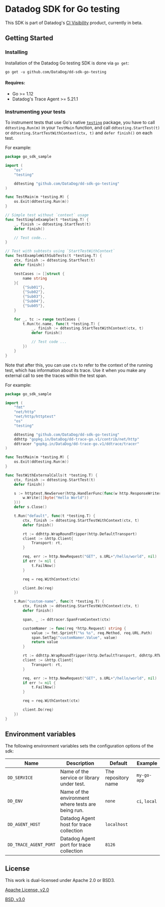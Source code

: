 # Datadog SDK for Go testing
This SDK is part of Datadog's [CI Visibility](https://docs.datadoghq.com/continuous_integration/) product, currently in beta.

## Getting Started

### Installing
Installation of the Datadog Go testing SDK is done via `go get`:

```shell
go get -u github.com/DataDog/dd-sdk-go-testing
```

#### Requires:
- Go >= 1.12
- Datadog's Trace Agent >= 5.21.1

### Instrumenting your tests
To instrument tests that use Go's native 
[`testing`](https://golang.org/pkg/testing/) package, you have to 
call `ddtesting.Run(m)` in your `TestMain` function, and call
`ddtesting.StartTest(t)` or `ddtesting.StartTestWithContext(ctx, t)`
and `defer finish()` on each test.

For example:

```go
package go_sdk_sample

import (
	"os"
	"testing"

	ddtesting "github.com/DataDog/dd-sdk-go-testing"
)

func TestMain(m *testing.M) {
	os.Exit(ddtesting.Run(m))
}

// Simple test without `context` usage
func TestSimpleExample(t *testing.T) {
	_, finish := ddtesting.StartTest(t)
	defer finish()

	// Test code...
}

// Test with subtests using `StartTestWithContext`
func TestExampleWithSubTests(t *testing.T) {
	ctx, finish := ddtesting.StartTest(t)
	defer finish()

	testCases := []struct {
		name string
	}{
		{"Sub01"},
		{"Sub02"},
		{"Sub03"},
		{"Sub04"},
		{"Sub05"},
	}

	for _, tc := range testCases {
		t.Run(tc.name, func(t *testing.T) {
			_, finish := ddtesting.StartTestWithContext(ctx, t)
			defer finish()

			// Test code ...
		})
	}
}
```

Note that after this, you can use `ctx` to refer to the context of the running test, which has information
about its trace. Use it when you make any external call to see the traces within the test span.

For example:

```go
package go_sdk_sample

import (
	"fmt"
	"net/http"
	"net/http/httptest"
	"os"
	"testing"

	ddtesting "github.com/DataDog/dd-sdk-go-testing"
	ddhttp "gopkg.in/DataDog/dd-trace-go.v1/contrib/net/http"
	ddtracer "gopkg.in/DataDog/dd-trace-go.v1/ddtrace/tracer"
)

func TestMain(m *testing.M) {
	os.Exit(ddtesting.Run(m))
}

func TestWithExternalCalls(t *testing.T) {
	ctx, finish := ddtesting.StartTest(t)
	defer finish()

	s := httptest.NewServer(http.HandlerFunc(func(w http.ResponseWriter, r *http.Request) {
		w.Write([]byte("Hello World"))
	}))
	defer s.Close()

	t.Run("default", func(t *testing.T) {
		ctx, finish := ddtesting.StartTestWithContext(ctx, t)
		defer finish()

		rt := ddhttp.WrapRoundTripper(http.DefaultTransport)
		client := &http.Client{
			Transport: rt,
		}

		req, err := http.NewRequest("GET", s.URL+"/hello/world", nil)
		if err != nil {
			t.FailNow()
		}

		req = req.WithContext(ctx)

		client.Do(req)
	})

	t.Run("custom-name", func(t *testing.T) {
		ctx, finish := ddtesting.StartTestWithContext(ctx, t)
		defer finish()

		span, _ := ddtracer.SpanFromContext(ctx)

		customNamer := func(req *http.Request) string {
			value := fmt.Sprintf("%s %s", req.Method, req.URL.Path)
			span.SetTag("customNamer.Value", value)
			return value
		}

		rt := ddhttp.WrapRoundTripper(http.DefaultTransport, ddhttp.RTWithResourceNamer(customNamer))
		client := &http.Client{
			Transport: rt,
		}

		req, err := http.NewRequest("GET", s.URL+"/hello/world", nil)
		if err != nil {
			t.FailNow()
		}

		req = req.WithContext(ctx)

		client.Do(req)
	})
}
```

## Environment variables

The following environment variables sets the configuration options of the sdk:

| Name                  | Description                                        | Default             | Example       |
|-----------------------|----------------------------------------------------|---------------------|---------------|
| `DD_SERVICE`          | Name of the service or library under test.         | The repository name | `my-go-app`   |
| `DD_ENV`              | Name of the environment where tests are being run. | `none`              | `ci`, `local` |
| `DD_AGENT_HOST`       | Datadog Agent host for trace collection            | `localhost`         |               |
| `DD_TRACE_AGENT_PORT` | Datadog Agent port for trace collection            | `8126`              |               |

## License

This work is dual-licensed under Apache 2.0 or BSD3.

[Apache License, v2.0](LICENSE-APACHE)

[BSD, v3.0](LICENSE-BSD3)
